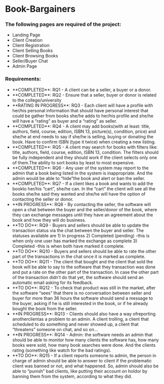 # Book-Bargainers
<h3>The following pages are required of the project:</h3>
<ul>
  <li>Landing Page</li>
  <li>Client Creation</li>
  <li>Client Registration</li>
  <li>Client Selling Books</li>
  <li>Client Browsing Books</li>
  <li>Seller/Buyer Chat</li>
  <li>Admin Page</li>
 </ul>

<h3>Requirements:</h3>
<ul>
  <li>**COMPLETED**: RQ1 - A client can be a seller, a buyer or a donor.</li>
  <li>**COMPLETED**: RQ2 - Ensure that a seller, buyer or donor is related to the college/university </li>
  <li>**RATING IN PROGRESS**: RQ3 - Each client will have a profile with her/his personal information that should have personal interest that could be gather from books she/he adds to her/his profile and she/he will have a “rating” as buyer and a “rating” as seller.</li>
  <li>**COMPLETED**: RQ4 - A client may add books(with at least: title, authors, field, course, edition, ISBN 13, picture(s), condition, price) and she/he at end needs to say if she/he is selling, buying or donating the book. Have to confirm ISBN (type it twice) when creating a new listing.</li>
  <li>**COMPLETED**: RQ5 - A client may search for books with filters like: title, authors, field, course, edition, ISBN 13, condition. The filters should be fully independent and they should work if the client selects only one of them.The ability to sort books by least to most expensive.</li>
  <li>**COMPLETED**: RQ6 - Any user of the system may report to the admin that a book being listed in the system is inappropriate. And the admin would be able to “hide”the book and alert or ban the seller.</li>
  <li>**COMPLETED**: RQ7 - If a client likes a book and wants to add the bookto her/his “cart”, she/he can. In the “cart” the client will see all the books she/he said they wanted and she/he will have the option of contacting the seller or donor.</li>
  <li>**IN PROGRESS**: RQ8 - By contacting the seller, the software will open a chat between the buyer and the seller/donor of the book, where they can exchange messages until they have an agreement about the book and how they will do business.</li>
  <li>**TO DO**: RQ9 - Buyers and sellers should be able to update the transaction status via the chat between the buyer and seller. The statuses available are 1) In progress 2) Completed (pending) -this is when only one user has marked the exchange as complete 3) Completed -this is when both have marked it complete.</li>
  <li>**TO DO**: RQ10 - Buyers and sellers should be able to rate the other part of the transactions in the chat once it is marked as complete.</li>
  <li>**TO DO**: RQ11 - The client that bought and the client that sold the book will be able to say to the software that they transaction was done and put a rate on the other part of the transaction. In case the other part of the transaction didn’t do that yet, the software should send an automatic email asking for its feedback.</li>
  <li>**TO DO**: RQ12 - To check that product was still in the market, after the software “sees” that there is no conversation between seller and buyer for more than 36 hours the software should send a message to the buyer, asking if he is still interested in the book, or if he already bought the book from the seller.</li>
  <li>**IN PROGRESS**: RQ13 - Clients should also have a way ofreporting anotherclientas a problem to an admin. A client trolling, a client that scheduled to do something and never showed up, a client that “threatens” someone on chat, and so on...</li>
  <li>**IN PROGRESS**: RQ14 - Admin:  the software needs an admin that should be able to monitor how many clients the software has, how many books were sold, how many book searches were done. And the clients rating (something like watch for the bad ratings).</li>
  <li>**TO DO**: RQ15 - If a client reports someone to admin, the person in charge of admin should be able to answer to client if the problematic client was banned or not, and what happened. So, admin should also be able to “punish” bad clients, like putting their account on holdor by banning them from the system, according to what they did.</li>
</ul>

